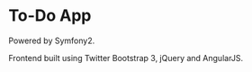To-Do App
========================

Powered by Symfony2.

Frontend built using Twitter Bootstrap 3, jQuery and AngularJS.